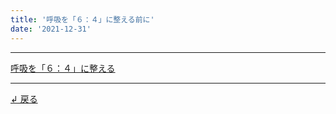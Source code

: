 ```yaml
---
title: '呼吸を「６：４」に整える前に'
date: '2021-12-31'
---
```



***
[ 呼吸を「６：４」に整える ](https://kokyuubaka.com/index.html)
***
[ ↲ 戻る ](https://01234567890.thebase.in/about)
